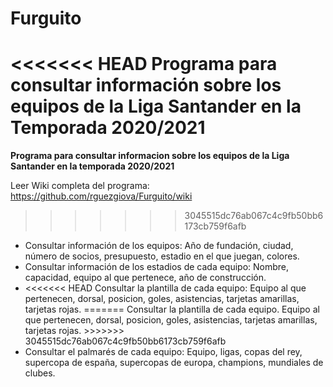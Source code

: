 #  Furguito
<<<<<<< HEAD
<b>Programa para consultar información sobre los equipos de la Liga Santander en la Temporada 2020/2021</b>
=======
<b>Programa para consultar informacion sobre los equipos de la Liga Santander en la temporada 2020/2021</b>

Leer Wiki completa del programa:<br>
https://github.com/rguezgiova/Furguito/wiki
>>>>>>> 3045515dc76ab067c4c9fb50bb6173cb759f6afb
 
 <ul>
 <li>
 Consultar información de los equipos: Año de fundación, ciudad, número de socios, presupuesto, estadio en el que juegan, colores.
  <li>
   Consultar información de los estadios de cada equipo: Nombre, capacidad, equipo al que pertenece, año de construcción.
   <li>
<<<<<<< HEAD
    Consultar la plantilla de cada equipo: Equipo al que pertenecen, dorsal, posicion, goles, asistencias, tarjetas amarillas, tarjetas rojas.
=======
    Consultar la plantilla de cada equipo. Equipo al que pertenecen, dorsal, posicion, goles, asistencias, tarjetas amarillas, tarjetas rojas.
>>>>>>> 3045515dc76ab067c4c9fb50bb6173cb759f6afb
    <li>
     Consultar el palmarés de cada equipo: Equipo, ligas, copas del rey, supercopa de españa, supercopas de europa, champions, mundiales de clubes.
